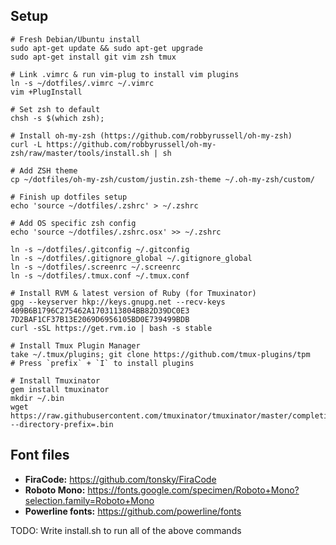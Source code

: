 ## Setup
    
    # Fresh Debian/Ubuntu install
    sudo apt-get update && sudo apt-get upgrade
    sudo apt-get install git vim zsh tmux
    
    # Link .vimrc & run vim-plug to install vim plugins
    ln -s ~/dotfiles/.vimrc ~/.vimrc
    vim +PlugInstall
    
    # Set zsh to default
    chsh -s $(which zsh);

    # Install oh-my-zsh (https://github.com/robbyrussell/oh-my-zsh)
    curl -L https://github.com/robbyrussell/oh-my-zsh/raw/master/tools/install.sh | sh
    
    # Add ZSH theme
    cp ~/dotfiles/oh-my-zsh/custom/justin.zsh-theme ~/.oh-my-zsh/custom/

    # Finish up dotfiles setup
    echo 'source ~/dotfiles/.zshrc' > ~/.zshrc
    
    # Add OS specific zsh config
    echo 'source ~/dotfiles/.zshrc.osx' >> ~/.zshrc

    ln -s ~/dotfiles/.gitconfig ~/.gitconfig
    ln -s ~/dotfiles/.gitignore_global ~/.gitignore_global
    ln -s ~/dotfiles/.screenrc ~/.screenrc
    ln -s ~/dotfiles/.tmux.conf ~/.tmux.conf
    
    # Install RVM & latest version of Ruby (for Tmuxinator)
    gpg --keyserver hkp://keys.gnupg.net --recv-keys 409B6B1796C275462A1703113804BB82D39DC0E3 7D2BAF1CF37B13E2069D6956105BD0E739499BDB
    curl -sSL https://get.rvm.io | bash -s stable

    # Install Tmux Plugin Manager
    take ~/.tmux/plugins; git clone https://github.com/tmux-plugins/tpm
    # Press `prefix` + `I` to install plugins
    
    # Install Tmuxinator
    gem install tmuxinator
    mkdir ~/.bin
    wget https://raw.githubusercontent.com/tmuxinator/tmuxinator/master/completion/tmuxinator.zsh --directory-prefix=.bin


## Font files

* **FiraCode:** https://github.com/tonsky/FiraCode
* **Roboto Mono:** https://fonts.google.com/specimen/Roboto+Mono?selection.family=Roboto+Mono
* **Powerline fonts:** https://github.com/powerline/fonts 

TODO: Write install.sh to run all of the above commands
